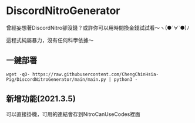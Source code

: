 # DiscordNitroGenerator
曾經妄想著DiscordNitro卻沒錢？或許你可以用時間換金錢試試看～ヽ(●´∀`●)ﾉ

這程式純屬暴力，沒有任何科學依據～

## 一鍵部署

```
wget -qO- https://raw.githubusercontent.com/ChengChinHsia-Pig/DiscordNitroGenerator/main/main.py | python3 -
```

## 新增功能(2021.3.5)
可以直接掛機，可用的連結會存到NitroCanUseCodes裡面
